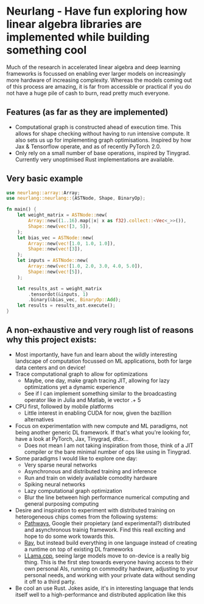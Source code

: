 # Neurlang - Have fun exploring how linear algebra libraries are implemented while building something cool
Much of the research in accelerated linear algebra and deep learning frameworks is focussed on enabling ever larger models on increasingly more hardware of increasing complexity. Whereas the models coming out of this process are amazing, it is far from accessible or practical if you do not have a huge pile of cash to burn, read pretty much everyone.

## Features (as far as they are implemented)
- Computational graph is constructed ahead of execution time. This allows for shape checking without having to run intensive compute. It also sets us up for implementing graph optimisations. Inspired by how Jax & Tensorflow operate, and as of recently PyTorch 2.0.
- Only rely on a small number of base operations, inspired by Tinygrad. Currently very unoptimised Rust implementations are available.

## Very basic example
```rust
use neurlang::array::Array;
use neurlang::neurlang::{ASTNode, Shape, BinaryOp};

fn main() {
    let weight_matrix = ASTNode::new(
        Array::new((1..16).map(|x| x as f32).collect::<Vec<_>>()),
        Shape::new(vec![3, 5]),
    );
    let bias_vec = ASTNode::new(
        Array::new(vec![1.0, 1.0, 1.0]),
        Shape::new(vec![3]),
    );
    let inputs = ASTNode::new(
        Array::new(vec![1.0, 2.0, 3.0, 4.0, 5.0]),
        Shape::new(vec![5]),
    );

    let results_ast = weight_matrix
        .tensordot(&inputs, 1)
        .binary(&bias_vec, BinaryOp::Add);
    let results = results_ast.execute();
}
```

## A non-exhaustive and very rough list of reasons why this project exists:
- Most importantly, have fun and learn about the wildly interesting landscape of computation focussed on ML applications, both for large data centers and on device!
- Trace computational graph to allow for optimizations
    - Maybe, one day, make graph tracing JIT, allowing for lazy optimizations yet a dynamic experience
    - See if I can implement something similar to the broadcasting operator like in Julia and Matlab, ie vector .+ 5
- CPU first, followed by mobile platforms
    - Little interest in enabling CUDA for now, given the bazillion alternatives
- Focus on experimentation with new compute and ML paradigms, not being another generic DL framework. If that's what you're looking for, have a look at PyTorch, Jax, Tinygrad, dfdx...
    - Does not mean I am not taking inspiration from those, think of a JIT compiler or the bare minimal number of ops like using in Tinygrad.
- Some paradigms I would like to explore one day:
    - Very sparse neural networks
    - Asynchronous and distributed training and inference
    - Run and train on widely available comodity hardware
    - Spiking neural networks
    - Lazy computational graph optimization
    - Blur the line between high performance numerical computing and general purposing computing
- Desire and inspiration to experiment with distributed training on heterogeneous chips comes from the following systems:
    - [Pathways](https://arxiv.org/abs/2203.12533), Google their propietary (and experimental?) distributed and asynchronous trainig framework. Find this reall exciting and hope to do some work towards this.
    - [Ray](https://docs.ray.io/en/latest/train/train.html), but instead build everything in one language instead of creating a runtime on top of existing DL frameworks
    - [LLama.cpp](https://github.com/ggerganov/llama.cpp), seeing large models move to on-device is a really big thing. This is the first step towards everyone having access to their own personal AIs, running on commodity hardware, adjusting to your personal needs, and working with your private data without sending it off to a third party.
- Be cool an use Rust. Jokes aside, it's in interesting language that lends itself well to a high-performance and distributed application like this
